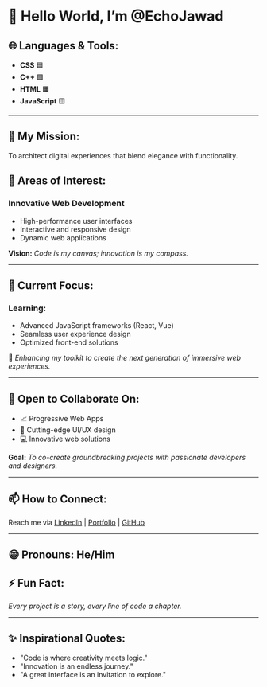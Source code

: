 # 👋 Hello World, I’m @EchoJawad

## 🌐 Languages & Tools:
- **CSS**  🟦 
- **C++**  🟩 
- **HTML**  🟧 
- **JavaScript**  🟨 

---

## 🚀 My Mission:
To architect digital experiences that blend elegance with functionality.

## 👀 Areas of Interest:
### **Innovative Web Development** 
- High-performance user interfaces  
- Interactive and responsive design  
- Dynamic web applications  

**Vision:** *Code is my canvas; innovation is my compass.*

---

## 🌱 Current Focus:
### Learning:
- Advanced JavaScript frameworks (React, Vue)
- Seamless user experience design
- Optimized front-end solutions

🚀 *Enhancing my toolkit to create the next generation of immersive web experiences.*

---

## 💞 Open to Collaborate On:
- 📈 Progressive Web Apps
- 🎨 Cutting-edge UI/UX design
- 💻 Innovative web solutions

**Goal:** *To co-create groundbreaking projects with passionate developers and designers.*

---

## 📫 How to Connect:
Reach me via [LinkedIn](your-link-here) | [Portfolio](your-link-here) | [GitHub](your-link-here)

---

## 😄 Pronouns: He/Him

## ⚡ Fun Fact:
*Every project is a story, every line of code a chapter.*

---

## ✨ Inspirational Quotes:
- "Code is where creativity meets logic."
- "Innovation is an endless journey."
- "A great interface is an invitation to explore."
